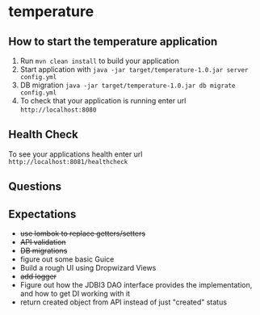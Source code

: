 # temperature

How to start the temperature application
---

1. Run `mvn clean install` to build your application
1. Start application with `java -jar target/temperature-1.0.jar server config.yml`
1. DB migration `java -jar target/temperature-1.0.jar db migrate config.yml`
1. To check that your application is running enter url `http://localhost:8080`

Health Check
---

To see your applications health enter url `http://localhost:8081/healthcheck`

## Questions


## Expectations

- ~~use lombok to replace getters/setters~~
- ~~API validation~~
- ~~DB migrations~~
- figure out some basic Guice
- Build a rough UI using Dropwizard Views
- ~~add logger~~
- Figure out how the JDBI3 DAO interface provides the implementation, and how to get DI working with it
- return created object from API instead of just "created" status
